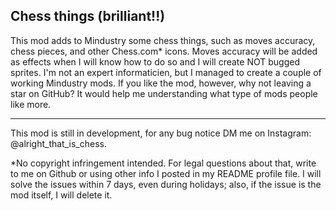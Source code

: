 Chess things (brilliant!!)
--------
This mod adds to Mindustry some chess things, such as moves accuracy, chess pieces, and other Chess.com* icons.
Moves accuracy will be added as effects when I will know how to do so and I will create NOT bugged sprites.
I'm not an expert informaticien, but I managed to create a couple of working Mindustry mods.
If you like the mod, however, why not leaving a star on GitHub?  It would help me understanding what type of mods people like more.
********
This mod is still in development, for any bug notice DM me on Instagram: @alright_that_is_chess.

  *No copyright infringement intended. For legal questions about that, write to me on Github or using other info I posted in my README profile file.
I will solve the issues within 7 days, even during holidays; also, if the issue is the mod itself, I will delete it.
